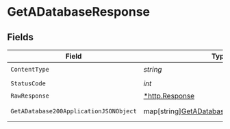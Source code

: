 # GetADatabaseResponse


## Fields

| Field                                                                                                  | Type                                                                                                   | Required                                                                                               | Description                                                                                            |
| ------------------------------------------------------------------------------------------------------ | ------------------------------------------------------------------------------------------------------ | ------------------------------------------------------------------------------------------------------ | ------------------------------------------------------------------------------------------------------ |
| `ContentType`                                                                                          | *string*                                                                                               | :heavy_check_mark:                                                                                     | N/A                                                                                                    |
| `StatusCode`                                                                                           | *int*                                                                                                  | :heavy_check_mark:                                                                                     | N/A                                                                                                    |
| `RawResponse`                                                                                          | [*http.Response](https://pkg.go.dev/net/http#Response)                                                 | :heavy_minus_sign:                                                                                     | N/A                                                                                                    |
| `GetADatabase200ApplicationJSONObject`                                                                 | map[string][GetADatabase200ApplicationJSON](../../models/operations/getadatabase200applicationjson.md) | :heavy_minus_sign:                                                                                     | Returns a database                                                                                     |